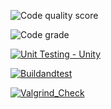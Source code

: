 ![Code quality score](https://www.code-inspector.com/project/24981/score/svg)

![Code grade](https://www.code-inspector.com/project/24981/status/svg)

[![Unit Testing - Unity](https://github.com/BhavanSekar/MiniProject-LTTS/actions/workflows/UnitTesting.yml/badge.svg)](https://github.com/BhavanSekar/MiniProject-LTTS/actions/workflows/UnitTesting.yml)

[![Buildandtest](https://github.com/BhavanSekar/MiniProject-LTTS/actions/workflows/c-cpp.yml/badge.svg)](https://github.com/BhavanSekar/MiniProject-LTTS/actions/workflows/c-cpp.yml)

[![Valgrind_Check](https://github.com/BhavanSekar/MiniProject-LTTS/actions/workflows/ValgrindCheck.yml/badge.svg)](https://github.com/BhavanSekar/MiniProject-LTTS/actions/workflows/ValgrindCheck.yml)

